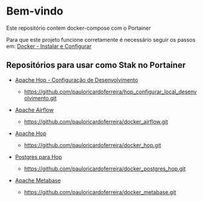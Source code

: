# Bem-vindo

Este repositório contem docker-compose com o Portainer

Para que este projeto funcione corretamente é necessário seguir os passos em: [Docker - Instalar e Configurar](https://github.com/pauloricardoferreira/docker_instalar_configurar)


## Repositórios para usar como Stak no Portainer

* [Apache Hop - Configuração de Desenvolvimento](https://github.com/pauloricardoferreira/hop_configurar_local_desenvolvimento)
  * https://github.com/pauloricardoferreira/hop_configurar_local_desenvolvimento.git

* [Apache Airflow](https://github.com/pauloricardoferreira/docker_airflow)
  * https://github.com/pauloricardoferreira/docker_airflow.git

* [Apache Hop](https://github.com/pauloricardoferreira/docker_hop)
  * https://github.com/pauloricardoferreira/docker_hop.git
  
* [Postgres para Hop](https://github.com/pauloricardoferreira/docker_postgres_hop)
  * https://github.com/pauloricardoferreira/docker_postgres_hop.git

* [Apache Metabase](https://github.com/pauloricardoferreira/docker_metabase)
  * https://github.com/pauloricardoferreira/docker_metabase.git
